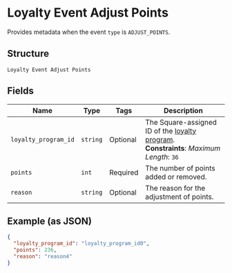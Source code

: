 
# Loyalty Event Adjust Points

Provides metadata when the event `type` is `ADJUST_POINTS`.

## Structure

`Loyalty Event Adjust Points`

## Fields

| Name | Type | Tags | Description |
|  --- | --- | --- | --- |
| `loyalty_program_id` | `string` | Optional | The Square-assigned ID of the [loyalty program](#type-LoyaltyProgram).<br>**Constraints**: *Maximum Length*: `36` |
| `points` | `int` | Required | The number of points added or removed. |
| `reason` | `string` | Optional | The reason for the adjustment of points. |

## Example (as JSON)

```json
{
  "loyalty_program_id": "loyalty_program_id0",
  "points": 236,
  "reason": "reason4"
}
```

